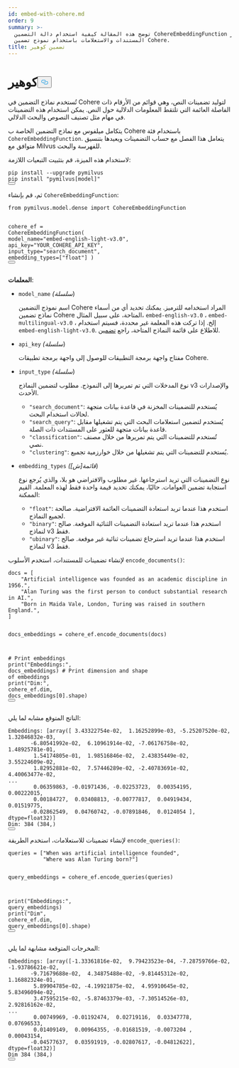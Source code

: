 ```yaml
---
id: embed-with-cohere.md
order: 9
summary: >-
  توضح هذه المقالة كيفية استخدام دالة التضمين CohereEmbeddingFunction لترميز
  المستندات والاستعلامات باستخدام نموذج تضمين Cohere.
title: تضمين كوهير
---
```

<h1 id="Cohere" class="common-anchor-header">كوهير<button data-href="#Cohere" class="anchor-icon" translate="no">
      <svg translate="no"
        aria-hidden="true"
        focusable="false"
        height="20"
        version="1.1"
        viewBox="0 0 16 16"
        width="16"
      >
        <path
          fill="#0092E4"
          fill-rule="evenodd"
          d="M4 9h1v1H4c-1.5 0-3-1.69-3-3.5S2.55 3 4 3h4c1.45 0 3 1.69 3 3.5 0 1.41-.91 2.72-2 3.25V8.59c.58-.45 1-1.27 1-2.09C10 5.22 8.98 4 8 4H4c-.98 0-2 1.22-2 2.5S3 9 4 9zm9-3h-1v1h1c1 0 2 1.22 2 2.5S13.98 12 13 12H9c-.98 0-2-1.22-2-2.5 0-.83.42-1.64 1-2.09V6.25c-1.09.53-2 1.84-2 3.25C6 11.31 7.55 13 9 13h4c1.45 0 3-1.69 3-3.5S14.5 6 13 6z"
        ></path>
      </svg>
    </button></h1><p>تُستخدم نماذج التضمين في Cohere لتوليد تضمينات النص، وهي قوائم من الأرقام ذات الفاصلة العائمة التي تلتقط المعلومات الدلالية حول النص. يمكن استخدام هذه التضمينات في مهام مثل تصنيف النصوص والبحث الدلالي.</p>
<p>يتكامل ميلفوس مع نماذج التضمين الخاصة ب Cohere باستخدام فئة <code translate="no">CohereEmbeddingFunction</code>. يتعامل هذا الفصل مع حساب التضمينات ويعيدها بتنسيق متوافق مع Milvus للفهرسة والبحث.</p>
<p>لاستخدام هذه الميزة، قم بتثبيت التبعيات اللازمة:</p>
<pre><code translate="no" class="language-bash">pip install --upgrade pymilvus
pip install <span class="hljs-string">&quot;pymilvus[model]&quot;</span>
<button class="copy-code-btn"></button></code></pre>
<p>ثم، قم بإنشاء <code translate="no">CohereEmbeddingFunction</code>:</p>
<pre><code translate="no" class="language-python"><span class="hljs-keyword">from</span> pymilvus.<span class="hljs-property">model</span>.<span class="hljs-property">dense</span> <span class="hljs-keyword">import</span> <span class="hljs-title class_">CohereEmbeddingFunction</span>

cohere_ef = <span class="hljs-title class_">CohereEmbeddingFunction</span>(
    model_name=<span class="hljs-string">&quot;embed-english-light-v3.0&quot;</span>,
    api_key=<span class="hljs-string">&quot;YOUR_COHERE_API_KEY&quot;</span>,
    input_type=<span class="hljs-string">&quot;search_document&quot;</span>,
    embedding_types=[<span class="hljs-string">&quot;float&quot;</span>]
)
<button class="copy-code-btn"></button></code></pre>
<p><strong>المعلمات</strong>:</p>
<ul>
<li><p><code translate="no">model_name</code> <em>(سلسلة</em>)</p>
<p>اسم نموذج التضمين Cohere المراد استخدامه للترميز. يمكنك تحديد أي من أسماء نماذج تضمين Cohere المتاحة، على سبيل المثال، <code translate="no">embed-english-v3.0</code> ، <code translate="no">embed-multilingual-v3.0</code> ، إلخ. إذا تركت هذه المعلمة غير محددة، فسيتم استخدام <code translate="no">embed-english-light-v3.0</code>. للاطلاع على قائمة النماذج المتاحة، راجع <a href="https://docs.cohere.com/docs/models#embed">تضمين</a>.</p></li>
<li><p><code translate="no">api_key</code> <em>(سلسلة</em>)</p>
<p>مفتاح واجهة برمجة التطبيقات للوصول إلى واجهة برمجة تطبيقات Cohere.</p></li>
<li><p><code translate="no">input_type</code> <em>(سلسلة</em>)</p>
<p>نوع المدخلات التي تم تمريرها إلى النموذج. مطلوب لتضمين النماذج v3 والإصدارات الأحدث.</p>
<ul>
<li><code translate="no">&quot;search_document&quot;</code>: يُستخدم للتضمينات المخزنة في قاعدة بيانات متجهة لحالات استخدام البحث.</li>
<li><code translate="no">&quot;search_query&quot;</code>: يُستخدم لتضمين استعلامات البحث التي يتم تشغيلها مقابل قاعدة بيانات متجهة للعثور على المستندات ذات الصلة.</li>
<li><code translate="no">&quot;classification&quot;</code>: تُستخدم للتضمينات التي يتم تمريرها من خلال مصنف نصي.</li>
<li><code translate="no">&quot;clustering&quot;</code>: يُستخدم للتضمينات التي يتم تشغيلها من خلال خوارزمية تجميع.</li>
</ul></li>
<li><p><code translate="no">embedding_types</code> <em>(قائمة[ش]</em>)</p>
<p>نوع التضمينات التي تريد استرجاعها. غير مطلوب والافتراضي هو بلا، والذي يُرجع نوع استجابة تضمين العوامات. حاليًا، يمكنك تحديد قيمة واحدة فقط لهذه المعلمة. القيم الممكنة:</p>
<ul>
<li><code translate="no">&quot;float&quot;</code>: استخدم هذا عندما تريد استعادة التضمينات العائمة الافتراضية. صالحة لجميع النماذج.</li>
<li><code translate="no">&quot;binary&quot;</code>: استخدم هذا عندما تريد استعادة التضمينات الثنائية الموقعة. صالح لنماذج v3 فقط.</li>
<li><code translate="no">&quot;ubinary&quot;</code>: استخدم هذا عندما تريد استرجاع تضمينات ثنائية غير موقعة. صالح لنماذج v3 فقط.</li>
</ul></li>
</ul>
<p>لإنشاء تضمينات للمستندات، استخدم الأسلوب <code translate="no">encode_documents()</code>:</p>
<pre><code translate="no" class="language-python">docs = [
    <span class="hljs-string">&quot;Artificial intelligence was founded as an academic discipline in 1956.&quot;</span>,
    <span class="hljs-string">&quot;Alan Turing was the first person to conduct substantial research in AI.&quot;</span>,
    <span class="hljs-string">&quot;Born in Maida Vale, London, Turing was raised in southern England.&quot;</span>,
]

docs_embeddings = cohere_ef.encode_documents(docs)

<span class="hljs-comment"># Print embeddings</span>
<span class="hljs-built_in">print</span>(<span class="hljs-string">&quot;Embeddings:&quot;</span>, docs_embeddings)
<span class="hljs-comment"># Print dimension and shape of embeddings</span>
<span class="hljs-built_in">print</span>(<span class="hljs-string">&quot;Dim:&quot;</span>, cohere_ef.dim, docs_embeddings[<span class="hljs-number">0</span>].shape)
<button class="copy-code-btn"></button></code></pre>
<p>الناتج المتوقع مشابه لما يلي:</p>
<pre><code translate="no" class="language-python">Embeddings: [array([ <span class="hljs-number">3.43322754e-02</span>,  <span class="hljs-number">1.16252899e-03</span>, <span class="hljs-number">-5.25207520e-02</span>,  <span class="hljs-number">1.32846832e-03</span>,
       <span class="hljs-number">-6.80541992e-02</span>,  <span class="hljs-number">6.10961914e-02</span>, <span class="hljs-number">-7.06176758e-02</span>,  <span class="hljs-number">1.48925781e-01</span>,
        <span class="hljs-number">1.54174805e-01</span>,  <span class="hljs-number">1.98516846e-02</span>,  <span class="hljs-number">2.43835449e-02</span>,  <span class="hljs-number">3.55224609e-02</span>,
        <span class="hljs-number">1.82952881e-02</span>,  <span class="hljs-number">7.57446289e-02</span>, <span class="hljs-number">-2.40783691e-02</span>,  <span class="hljs-number">4.40063477e-02</span>,
...
        <span class="hljs-number">0.06359863</span>, <span class="hljs-number">-0.01971436</span>, <span class="hljs-number">-0.02253723</span>,  <span class="hljs-number">0.00354195</span>,  <span class="hljs-number">0.00222015</span>,
        <span class="hljs-number">0.00184727</span>,  <span class="hljs-number">0.03408813</span>, <span class="hljs-number">-0.00777817</span>,  <span class="hljs-number">0.04919434</span>,  <span class="hljs-number">0.01519775</span>,
       <span class="hljs-number">-0.02862549</span>,  <span class="hljs-number">0.04760742</span>, <span class="hljs-number">-0.07891846</span>,  <span class="hljs-number">0.0124054</span> ], dtype=<span class="hljs-type">float32</span>)]
Dim: <span class="hljs-number">384</span> (<span class="hljs-number">384</span>,)
<button class="copy-code-btn"></button></code></pre>
<p>لإنشاء تضمينات للاستعلامات، استخدم الطريقة <code translate="no">encode_queries()</code>:</p>
<pre><code translate="no" class="language-python">queries = [<span class="hljs-string">&quot;When was artificial intelligence founded&quot;</span>, 
           <span class="hljs-string">&quot;Where was Alan Turing born?&quot;</span>]

query_embeddings = cohere_ef.encode_queries(queries)

<span class="hljs-built_in">print</span>(<span class="hljs-string">&quot;Embeddings:&quot;</span>, query_embeddings)
<span class="hljs-built_in">print</span>(<span class="hljs-string">&quot;Dim&quot;</span>, cohere_ef.dim, query_embeddings[<span class="hljs-number">0</span>].shape)
<button class="copy-code-btn"></button></code></pre>
<p>المخرجات المتوقعة مشابهة لما يلي:</p>
<pre><code translate="no" class="language-python">Embeddings: [array([<span class="hljs-number">-1.33361816e-02</span>,  <span class="hljs-number">9.79423523e-04</span>, <span class="hljs-number">-7.28759766e-02</span>, <span class="hljs-number">-1.93786621e-02</span>,
       <span class="hljs-number">-9.71679688e-02</span>,  <span class="hljs-number">4.34875488e-02</span>, <span class="hljs-number">-9.81445312e-02</span>,  <span class="hljs-number">1.16882324e-01</span>,
        <span class="hljs-number">5.89904785e-02</span>, <span class="hljs-number">-4.19921875e-02</span>,  <span class="hljs-number">4.95910645e-02</span>,  <span class="hljs-number">5.83496094e-02</span>,
        <span class="hljs-number">3.47595215e-02</span>, <span class="hljs-number">-5.87463379e-03</span>, <span class="hljs-number">-7.30514526e-03</span>,  <span class="hljs-number">2.92816162e-02</span>,
...
        <span class="hljs-number">0.00749969</span>, <span class="hljs-number">-0.01192474</span>,  <span class="hljs-number">0.02719116</span>,  <span class="hljs-number">0.03347778</span>,  <span class="hljs-number">0.07696533</span>,
        <span class="hljs-number">0.01409149</span>,  <span class="hljs-number">0.00964355</span>, <span class="hljs-number">-0.01681519</span>, <span class="hljs-number">-0.0073204</span> ,  <span class="hljs-number">0.00043154</span>,
       <span class="hljs-number">-0.04577637</span>,  <span class="hljs-number">0.03591919</span>, <span class="hljs-number">-0.02807617</span>, <span class="hljs-number">-0.04812622</span>], dtype=<span class="hljs-type">float32</span>)]
Dim <span class="hljs-number">384</span> (<span class="hljs-number">384</span>,)
<button class="copy-code-btn"></button></code></pre>
